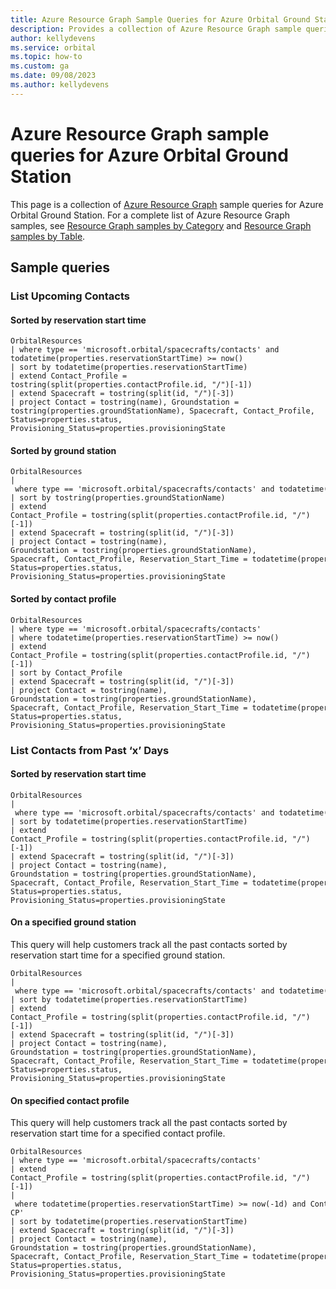 ```yaml
---
title: Azure Resource Graph Sample Queries for Azure Orbital Ground Station
description: Provides a collection of Azure Resource Graph sample queries for Azure Orbital Ground Station.
author: kellydevens
ms.service: orbital
ms.topic: how-to
ms.custom: ga
ms.date: 09/08/2023
ms.author: kellydevens
---
```


# Azure Resource Graph sample queries for Azure Orbital Ground Station

This page is a collection of [Azure Resource Graph](../governance/resource-graph/overview.md)
sample queries for Azure Orbital Ground Station. For a complete list of Azure Resource Graph samples, see
[Resource Graph samples by Category](../governance/resource-graph/samples/samples-by-category.md)
and [Resource Graph samples by Table](../governance/resource-graph/samples/samples-by-table.md).

## Sample queries

### List Upcoming Contacts
#### Sorted by reservation start time

```kusto
OrbitalResources  
| where type == 'microsoft.orbital/spacecrafts/contacts' and todatetime(properties.reservationStartTime) >= now()
| sort by todatetime(properties.reservationStartTime)
| extend Contact_Profile = tostring(split(properties.contactProfile.id, "/")[-1])
| extend Spacecraft = tostring(split(id, "/")[-3])
| project Contact = tostring(name), Groundstation = tostring(properties.groundStationName), Spacecraft, Contact_Profile, Status=properties.status, Provisioning_Status=properties.provisioningState
```

#### Sorted by ground station

```kusto
OrbitalResources 
| where type == 'microsoft.orbital/spacecrafts/contacts' and todatetime(properties.reservationStartTime) >= now() 
| sort by tostring(properties.groundStationName) 
| extend Contact_Profile = tostring(split(properties.contactProfile.id, "/")[-1]) 
| extend Spacecraft = tostring(split(id, "/")[-3]) 
| project Contact = tostring(name), Groundstation = tostring(properties.groundStationName), Spacecraft, Contact_Profile, Reservation_Start_Time = todatetime(properties.reservationStartTime), Reservation_End_Time = todatetime(properties.reservationEndTime), Status=properties.status, Provisioning_Status=properties.provisioningState 
```

#### Sorted by contact profile

```kusto
OrbitalResources 
| where type == 'microsoft.orbital/spacecrafts/contacts' 
| where todatetime(properties.reservationStartTime) >= now()
| extend Contact_Profile = tostring(split(properties.contactProfile.id, "/")[-1]) 
| sort by Contact_Profile 
| extend Spacecraft = tostring(split(id, "/")[-3]) 
| project Contact = tostring(name), Groundstation = tostring(properties.groundStationName), Spacecraft, Contact_Profile, Reservation_Start_Time = todatetime(properties.reservationStartTime), Reservation_End_Time = todatetime(properties.reservationEndTime), Status=properties.status, Provisioning_Status=properties.provisioningState
```

### List Contacts from Past ‘x’ Days

#### Sorted by reservation start time 

```kust
OrbitalResources  
| where type == 'microsoft.orbital/spacecrafts/contacts' and todatetime(properties.reservationStartTime) >= now(-1d)  
| sort by todatetime(properties.reservationStartTime)  
| extend Contact_Profile = tostring(split(properties.contactProfile.id, "/")[-1]) 
| extend Spacecraft = tostring(split(id, "/")[-3]) 
| project Contact = tostring(name), Groundstation = tostring(properties.groundStationName), Spacecraft, Contact_Profile, Reservation_Start_Time = todatetime(properties.reservationStartTime), Reservation_End_Time = todatetime(properties.reservationEndTime), Status=properties.status, Provisioning_Status=properties.provisioningState 
```

#### On a specified ground station 

This query will help customers track all the past contacts sorted by reservation start time for a specified ground station. 

```kusto
OrbitalResources 
| where type == 'microsoft.orbital/spacecrafts/contacts' and todatetime(properties.reservationStartTime) >= now(-1d) and properties.groundStationName == 'Microsoft_Gavle' 
| sort by todatetime(properties.reservationStartTime) 
| extend Contact_Profile = tostring(split(properties.contactProfile.id, "/")[-1]) 
| extend Spacecraft = tostring(split(id, "/")[-3]) 
| project Contact = tostring(name), Groundstation = tostring(properties.groundStationName), Spacecraft, Contact_Profile, Reservation_Start_Time = todatetime(properties.reservationStartTime), Reservation_End_Time = todatetime(properties.reservationEndTime), Status=properties.status, Provisioning_Status=properties.provisioningState 
```

#### On specified contact profile 

This query will help customers track all the past contacts sorted by reservation start time for a specified contact profile.

```kusto
OrbitalResources  
| where type == 'microsoft.orbital/spacecrafts/contacts'  
| extend Contact_Profile = tostring(split(properties.contactProfile.id, "/")[-1])  
| where todatetime(properties.reservationStartTime) >= now(-1d) and Contact_Profile == 'test-CP'  
| sort by todatetime(properties.reservationStartTime)  
| extend Spacecraft = tostring(split(id, "/")[-3])  
| project Contact = tostring(name), Groundstation = tostring(properties.groundStationName), Spacecraft, Contact_Profile, Reservation_Start_Time = todatetime(properties.reservationStartTime), Reservation_End_Time = todatetime(properties.reservationEndTime), Status=properties.status, Provisioning_Status=properties.provisioningState 
```

